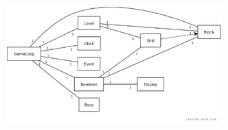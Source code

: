<img src="https://github.com/ajperttula/ot-harjoitustyo/blob/master/dokumentaatio/kuvat/Luokkakaavio.png">
